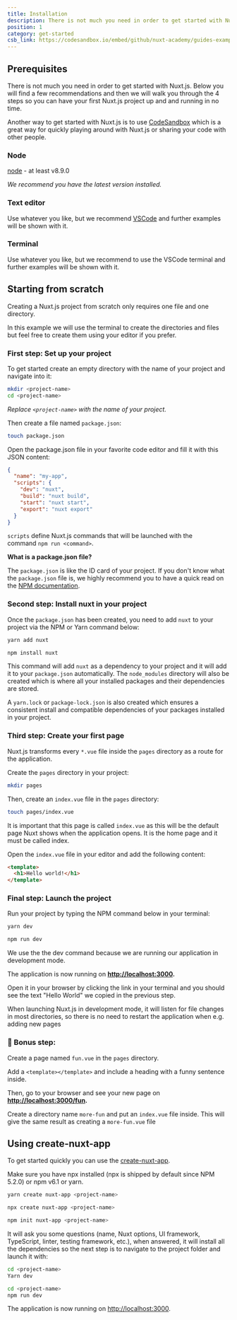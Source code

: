 ```yaml
---
title: Installation
description: There is not much you need in order to get started with Nuxt.js. Below you will find a few recommendations and then we will walk you through the 4 steps so you can have your first Nuxt.js project up and and running in no time.
position: 1
category: get-started
csb_link: https://codesandbox.io/embed/github/nuxt-academy/guides-examples/tree/master/01_get_started/01_installation?fontsize=14&hidenavigation=1&theme=dark
---
```


## Prerequisites

There is not much you need in order to get started with Nuxt.js. Below you will find a few recommendations and then we will walk you through the 4 steps so you can have your first Nuxt.js project up and and running in no time.

<base-alert type="info">

Another way to get started with Nuxt.js is to use [CodeSandbox](https://template.nuxtjs.org) which is a great way for quickly playing around with Nuxt.js or sharing your code with other people.

</base-alert>

### Node

[node](https://nodejs.org/en/download/) - at least v8.9.0

*We recommend you have the latest version installed.*

### Text editor

Use whatever you like, but we recommend [VSCode](https://code.visualstudio.com/) and further examples will be shown with it.

### Terminal

Use whatever you like, but we recommend to use the VSCode terminal and further examples will be shown with it.

## Starting from scratch

Creating a Nuxt.js project from scratch only requires one file and one directory.

In this example we will use the terminal to create the directories and files but feel free to create them using your editor if you prefer.

### First step: Set up your project

To get started create an empty directory with the name of your project and navigate into it:

```bash
mkdir <project-name>
cd <project-name>
```

*Replace `<project-name>` with the name of your project.*

Then create a file named `package.json`:

```bash
touch package.json
```

Open the package.json file in your favorite code editor and fill it with this JSON content:

```json
{
  "name": "my-app",
  "scripts": {
    "dev": "nuxt",
    "build": "nuxt build",
    "start": "nuxt start",
    "export": "nuxt export"
  }
}
```

`scripts` define Nuxt.js commands that will be launched with the command `npm run <command>`.

<base-alert type="info">

**What is a package.json file?**

</base-alert>

The `package.json` is like the ID card of your project. If you don't know what the `package.json` file is, we highly recommend you to have a quick read on the [NPM documentation](https://docs.npmjs.com/creating-a-package-json-file).

### Second step: Install nuxt in your project

Once the `package.json` has been created, you need to add `nuxt` to your project via the NPM or Yarn command below:

<code-group>
  <code-block label="Yarn" active>

  ```bash
  yarn add nuxt
  ```

  </code-block>
  <code-block label="NPM">

  ```bash
  npm install nuxt
  ```

  </code-block>
</code-group>

This command will add `nuxt` as a dependency to your project and it will add it to your `package.json` automatically. The `node_modules` directory will also be created which is where all your installed packages and their dependencies are stored.

<base-alert type="info">

A `yarn.lock` or `package-lock.json` is also created which ensures a consistent install and compatible dependencies of your packages installed in your project.

</base-alert>

### Third step: Create your first page

Nuxt.js transforms every `*.vue` file inside the `pages` directory as a route for the application.

Create the `pages` directory in your project:

```bash
mkdir pages
```

Then, create an `index.vue` file in the `pages` directory:

```bash
touch pages/index.vue
```

It is important that this page is called `index.vue` as this will be the default page Nuxt shows when the application opens. It is the home page and it must be called index.

Open the `index.vue` file in your editor and add the following content:

```html
<template>
  <h1>Hello world!</h1>
</template>
```

### Final step: **Launch the project**

Run your project by typing the NPM command below in your terminal:

<code-group>
  <code-block label="Yarn" active>

  ```bash
  yarn dev
  ```

  </code-block>
  <code-block label="NPM">

  ```bash
  npm run dev
  ```

  </code-block>
</code-group>

<base-alert type="info">

We use the the dev command because we are running our application in development mode.

</base-alert>

The application is now running on **[http://localhost:3000](http://localhost:3000/).**

Open it in your browser by clicking the link in your terminal and you should see the text "Hello World" we copied in the previous step.

<base-alert type="info">

When launching Nuxt.js in development mode, it will listen for file changes in most directories, so there is no need to restart the application when e.g. adding new pages

</base-alert>

### 🍄 Bonus step:

Create a page named `fun.vue` in the `pages` directory.

Add a `<template></template>` and include a heading with a funny sentence inside.

Then, go to your browser and see your new page on **[http://localhost:3000/fun](http://localhost:3000/fun).**

<base-alert type="info">

Create a directory name `more-fun` and put an `index.vue` file inside. This will give the same result as creating a `more-fun.vue` file

</base-alert>

<app-modal>
  <code-sandbox  :src="csb_link"></code-sandbox>
</app-modal>

## Using create-nuxt-app

To get started quickly you can use the [create-nuxt-app](https://github.com/nuxt/create-nuxt-app).

Make sure you have npx installed (npx is shipped by default since NPM 5.2.0) or npm v6.1 or yarn.

<code-group>
  <code-block label="Yarn" active>

  ```bash
  yarn create nuxt-app <project-name>
  ```

  </code-block>
  <code-block label="NPX">

  ```bash
  npx create nuxt-app <project-name>
  ```

  </code-block>
    <code-block label="NPM">

  ```bash
  npm init nuxt-app <project-name>
  ```

  </code-block>

</code-group>

It will ask you some questions (name, Nuxt options, UI framework, TypeScript, linter, testing framework, etc.), when answered, it will install all the dependencies so the next step is to navigate to the project folder and launch it with:

<code-group>
  <code-block label="Yarn" active>

  ```bash
  cd <project-name>
  Yarn dev
  ```

  </code-block>
  <code-block label="NPM">

  ```bash
  cd <project-name>
  npm run dev
  ```

  </code-block>
</code-group>

The application is now running on [http://localhost:3000](http://localhost:3000).
